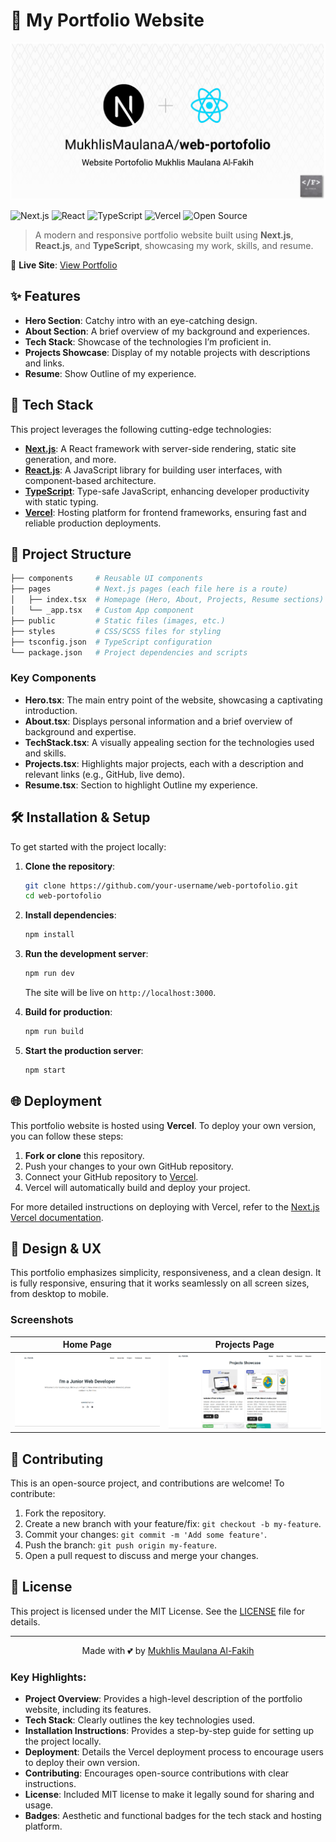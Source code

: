 # 🚀 My Portfolio Website

![Hero Screenshot](public/image/banner-repo-github-wp.png)


![Next.js](https://img.shields.io/badge/Next.js-12.0.7-blue.svg?style=flat-square&logo=nextdotjs)
![React](https://img.shields.io/badge/React-17.0.2-blue.svg?style=flat-square&logo=react)
![TypeScript](https://img.shields.io/badge/TypeScript-4.4.4-blue.svg?style=flat-square&logo=typescript)
![Vercel](https://img.shields.io/badge/Vercel-Production-blue.svg?style=flat-square&logo=vercel)
![Open Source](https://img.shields.io/badge/Open%20Source-%E2%9C%93-green.svg?style=flat-square)

> A modern and responsive portfolio website built using **Next.js**, **React.js**, and **TypeScript**, showcasing my work, skills, and resume.

🎉 **Live Site**: [View Portfolio](https://mukhlis-sooty.vercel.app/)

## ✨ Features

- **Hero Section**: Catchy intro with an eye-catching design.
- **About Section**: A brief overview of my background and experiences.
- **Tech Stack**: Showcase of the technologies I’m proficient in.
- **Projects Showcase**: Display of my notable projects with descriptions and links.
- **Resume**: Show Outline of my experience.

## 🚀 Tech Stack

This project leverages the following cutting-edge technologies:

- **[Next.js](https://nextjs.org/)**: A React framework with server-side rendering, static site generation, and more.
- **[React.js](https://reactjs.org/)**: A JavaScript library for building user interfaces, with component-based architecture.
- **[TypeScript](https://www.typescriptlang.org/)**: Type-safe JavaScript, enhancing developer productivity with static typing.
- **[Vercel](https://vercel.com/)**: Hosting platform for frontend frameworks, ensuring fast and reliable production deployments.

## 📂 Project Structure

```bash
├── components     # Reusable UI components
├── pages          # Next.js pages (each file here is a route)
│   ├── index.tsx  # Homepage (Hero, About, Projects, Resume sections)
│   └── _app.tsx   # Custom App component
├── public         # Static files (images, etc.)
├── styles         # CSS/SCSS files for styling
├── tsconfig.json  # TypeScript configuration
└── package.json   # Project dependencies and scripts
```

### Key Components

- **Hero.tsx**: The main entry point of the website, showcasing a captivating introduction.
- **About.tsx**: Displays personal information and a brief overview of background and expertise.
- **TechStack.tsx**: A visually appealing section for the technologies used and skills.
- **Projects.tsx**: Highlights major projects, each with a description and relevant links (e.g., GitHub, live demo).
- **Resume.tsx**: Section to highlight Outline my experience.

## 🛠 Installation & Setup

To get started with the project locally:

1. **Clone the repository**:
   ```bash
   git clone https://github.com/your-username/web-portofolio.git
   cd web-portofolio
   ```

2. **Install dependencies**:
   ```bash
   npm install
   ```

3. **Run the development server**:
   ```bash
   npm run dev
   ```
   The site will be live on `http://localhost:3000`.

4. **Build for production**:
   ```bash
   npm run build
   ```

5. **Start the production server**:
   ```bash
   npm start
   ```

## 🌐 Deployment

This portfolio website is hosted using **Vercel**. To deploy your own version, you can follow these steps:

1. **Fork or clone** this repository.
2. Push your changes to your own GitHub repository.
3. Connect your GitHub repository to [Vercel](https://vercel.com/).
4. Vercel will automatically build and deploy your project.

For more detailed instructions on deploying with Vercel, refer to the [Next.js Vercel documentation](https://nextjs.org/docs/deployment).

## 🎨 Design & UX

This portfolio emphasizes simplicity, responsiveness, and a clean design. It is fully responsive, ensuring that it works seamlessly on all screen sizes, from desktop to mobile.

### Screenshots
| Home Page                          | Projects Page                         |
|-------------------------------------|---------------------------------------|
| ![Hero Screenshot](public/image/hero-section.png) | ![Projects Screenshot](public/image/project-showcase.png) |

## 🤝 Contributing

This is an open-source project, and contributions are welcome! To contribute:

1. Fork the repository.
2. Create a new branch with your feature/fix: `git checkout -b my-feature`.
3. Commit your changes: `git commit -m 'Add some feature'`.
4. Push the branch: `git push origin my-feature`.
5. Open a pull request to discuss and merge your changes.

## 📄 License

This project is licensed under the MIT License. See the [LICENSE](./LICENSE) file for details.

---

<p align="center">
Made with 💕 by <a href="https://github.com/MukhlisMaulanaA">Mukhlis Maulana Al-Fakih</a>
</p>

### **Key Highlights**:

- **Project Overview**: Provides a high-level description of the portfolio website, including its features.
- **Tech Stack**: Clearly outlines the key technologies used.
- **Installation Instructions**: Provides a step-by-step guide for setting up the project locally.
- **Deployment**: Details the Vercel deployment process to encourage users to deploy their own version.
- **Contributing**: Encourages open-source contributions with clear instructions.
- **License**: Included MIT license to make it legally sound for sharing and usage.
- **Badges**: Aesthetic and functional badges for the tech stack and hosting platform.
